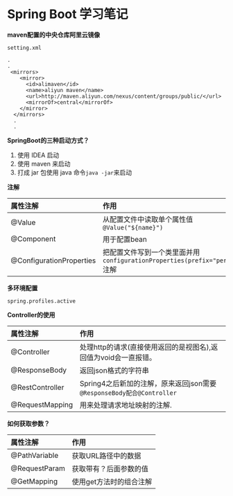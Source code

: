 Spring Boot 学习笔记
================


**maven配置的中央仓库阿里云镜像**

`setting.xml`

```
.
.
 <mirrors>
    <mirror>
      <id>alimaven</id>
      <name>aliyun maven</name>
      <url>http://maven.aliyun.com/nexus/content/groups/public/</url>
      <mirrorOf>central</mirrorOf>        
    </mirror>
  </mirrors>
  .
  .
```



**SpringBoot的三种启动方式？**

1. 使用 IDEA 启动
2. 使用 maven 来启动
3. 打成 jar 包使用 java 命令` java -jar `来启动

**注解**

| 属性注解                  | 作用                                                                     |
|:-------------------------|:-------------------------------------------------------------------------|
| @Value                   | 从配置文件中读取单个属性值`@Value("${name}")`                              |
| @Component               | 用于配置bean                                                              |
| @ConfigurationProperties | 把配置文件写到一个类里面并用`configurationProperties(prefix="person")`注解 |

**多环境配置**

`spring.profiles.active`

**Controller的使用**

| 属性注解         | 作用                                                                |
|:----------------|:--------------------------------------------------------------------|
| @Controller     | 处理http的请求(直接使用返回的是视图名),返回值为void会一直报错。        |
| @ResponseBody   | 返回json格式的字符串                                                 |
| @RestController | Spring4之后新加的注解，原来返回json需要`@ResponseBody配合@Controller` |
| @RequestMapping | 用来处理请求地址映射的注解.                                            |

**如何获取参数？**

| 属性注解       | 作用                   |
|:--------------|:-----------------------|
| @PathVariable | 获取URL路径中的数据     |
| @RequestParam | 获取带有？后面参数的值  |
| @GetMapping   | 使用get方法时的组合注解 |


